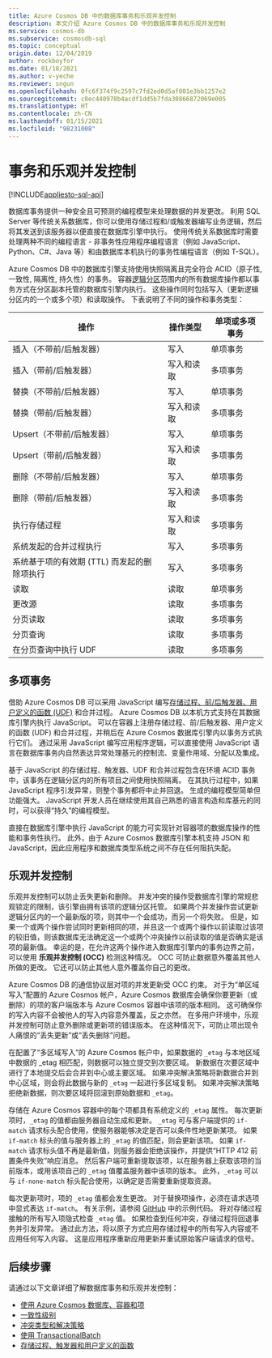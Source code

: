 ```yaml
---
title: Azure Cosmos DB 中的数据库事务和乐观并发控制
description: 本文介绍 Azure Cosmos DB 中的数据库事务和乐观并发控制
ms.service: cosmos-db
ms.subservice: cosmosdb-sql
ms.topic: conceptual
origin.date: 12/04/2019
author: rockboyfor
ms.date: 01/18/2021
ms.author: v-yeche
ms.reviewer: sngun
ms.openlocfilehash: 0fc6f374f9c2597c7fd2ed0d5af001e3bb1257e2
ms.sourcegitcommit: c8ec440978b4acdf1dd5b7fda30866872069e005
ms.translationtype: HT
ms.contentlocale: zh-CN
ms.lasthandoff: 01/15/2021
ms.locfileid: "98231008"
---
```

# <a name="transactions-and-optimistic-concurrency-control"></a>事务和乐观并发控制
[!INCLUDE[appliesto-sql-api](includes/appliesto-sql-api.md)]

数据库事务提供一种安全且可预测的编程模型来处理数据的并发更改。 利用 SQL Server 等传统关系数据库，你可以使用存储过程和/或触发器编写业务逻辑，然后将其发送到该服务器以便直接在数据库引擎中执行。 使用传统关系数据库时需要处理两种不同的编程语言 - 非事务性应用程序编程语言（例如 JavaScript、Python、C#、Java 等）和由数据库本机执行的事务性编程语言（例如 T-SQL）。

Azure Cosmos DB 中的数据库引擎支持使用快照隔离且完全符合 ACID（原子性, 一致性, 隔离性, 持久性）的事务。 容器[逻辑分区](partitioning-overview.md)范围内的所有数据库操作都以事务方式在分区副本托管的数据库引擎内执行。 这些操作同时包括写入（更新逻辑分区内的一个或多个项）和读取操作。 下表说明了不同的操作和事务类型：

| **操作** | **操作类型** | **单项或多项事务** |
|---------|---------|---------|
| 插入（不带前/后触发器） | 写入 | 单项事务 |
| 插入（带前/后触发器） | 写入和读取 | 多项事务 |
| 替换（不带前/后触发器） | 写入 | 单项事务 |
| 替换（带前/后触发器） | 写入和读取 | 多项事务 |
| Upsert（不带前/后触发器） | 写入 | 单项事务 |
| Upsert（带前/后触发器） | 写入和读取 | 多项事务 |
| 删除（不带前/后触发器） | 写入 | 单项事务 |
| 删除（带前/后触发器） | 写入和读取 | 多项事务 |
| 执行存储过程 | 写入和读取 | 多项事务 |
| 系统发起的合并过程执行 | 写入 | 多项事务 |
| 系统基于项的有效期 (TTL) 而发起的删除项执行 | 写入 | 多项事务 |
| 读取 | 读取 | 单项事务 |
| 更改源 | 读取 | 多项事务 |
| 分页读取 | 读取 | 多项事务 |
| 分页查询 | 读取 | 多项事务 |
| 在分页查询中执行 UDF | 读取 | 多项事务 |

## <a name="multi-item-transactions"></a>多项事务

借助 Azure Cosmos DB 可以采用 JavaScript 编写[存储过程、前/后触发器、用户定义的函数 (UDF)](stored-procedures-triggers-udfs.md) 和合并过程。 Azure Cosmos DB 以本机方式支持在其数据库引擎内执行 JavaScript。 可以在容器上注册存储过程、前/后触发器、用户定义的函数 (UDF) 和合并过程，并稍后在 Azure Cosmos 数据库引擎内以事务方式执行它们。 通过采用 JavaScript 编写应用程序逻辑，可以直接使用 JavaScript 语言在数据库事务内自然表达异常处理基元的控制流、变量作用域、分配以及集成。

基于 JavaScript 的存储过程、触发器、UDF 和合并过程包含在环境 ACID 事务中，该事务在逻辑分区内的所有项目之间使用快照隔离。 在其执行过程中，如果 JavaScript 程序引发异常，则整个事务都将中止并回退。 生成的编程模型简单但功能强大。 JavaScript 开发人员在继续使用其自己熟悉的语言构造和库基元的同时，可以获得“持久”的编程模型。

直接在数据库引擎中执行 JavaScript 的能力可实现针对容器项的数据库操作的性能和事务性执行。 此外，由于 Azure Cosmos 数据库引擎本机支持 JSON 和 JavaScript，因此应用程序和数据库类型系统之间不存在任何阻抗失配。

## <a name="optimistic-concurrency-control"></a>乐观并发控制

乐观并发控制可以防止丢失更新和删除。 并发冲突的操作受数据库引擎的常规悲观锁定的限制，该引擎由拥有该项的逻辑分区托管。 如果两个并发操作尝试更新逻辑分区内的一个最新版的项，则其中一个会成功，而另一个将失败。 但是，如果一个或两个操作尝试同时更新相同的项，并且这一个或两个操作以前读取过该项的较旧值，则该数据库无法确定这一个或两个冲突操作以前读取的值是否确实是该项的最新值。 幸运的是，在允许这两个操作进入数据库引擎内的事务边界之前，可以使用 **乐观并发控制 (OCC)** 检测这种情况。 OCC 可防止数据意外覆盖其他人所做的更改。 它还可以防止其他人意外覆盖你自己的更改。

Azure Cosmos DB 的通信协议层对项的并发更新受 OCC 约束。 对于为“单区域写入”配置的 Azure Cosmos 帐户，Azure Cosmos 数据库会确保你要更新（或删除）的项的客户端版本与 Azure Cosmos 容器中该项的版本相同。 这可确保你的写入内容不会被他人的写入内容意外覆盖，反之亦然。 在多用户环境中，乐观并发控制可防止意外删除或更新项的错误版本。 在这种情况下，可防止项出现令人痛恨的“丢失更新”或“丢失删除”问题。

在配置了“多区域写入”的 Azure Cosmos 帐户中，如果数据的 `_etag` 与本地区域中数据的 _etag 相匹配，则数据可以独立提交到次要区域。 新数据在次要区域中进行了本地提交后会合并到中心或主要区域。 如果冲突解决策略将新数据合并到中心区域，则会将此数据与新的 `_etag` 一起进行多区域复制。 如果冲突解决策略拒绝新数据，则次要区域将回滚到原始数据和 `_etag`。

存储在 Azure Cosmos 容器中的每个项都具有系统定义的 `_etag` 属性。 每次更新项时，`_etag` 的值都由服务器自动生成和更新。 `_etag` 可与客户端提供的 `if-match` 请求标头配合使用，使服务器能够决定是否可以条件性地更新某项。 如果 `if-match` 标头的值与服务器上的 `_etag` 的值匹配，则会更新该项。 如果 `if-match` 请求标头值不再是最新值，则服务器会拒绝该操作，并提供“HTTP 412 前置条件失败”响应消息。 然后客户端可重新提取该项，以在服务器上获取该项的当前版本，或用该项自己的 `_etag` 值覆盖服务器中该项的版本。 此外，`_etag` 可以与 `if-none-match` 标头配合使用，以确定是否需要重新提取资源。

每次更新项时，项的 `_etag` 值都会发生更改。 对于替换项操作，必须在请求选项中显式表达 `if-match`。 有关示例，请参阅 [GitHub](https://github.com/Azure/azure-cosmos-dotnet-v3/blob/master/Microsoft.Azure.Cosmos.Samples/Usage/ItemManagement/Program.cs#L676-L772) 中的示例代码。 将对存储过程接触的所有写入项隐式检查 `_etag` 值。 如果检查到任何冲突，存储过程将回退事务并引发异常。 通过此方法，将以原子方式应用存储过程中的所有写入内容或不应用任何写入内容。 这是应用程序重新应用更新并重试原始客户端请求的信号。

## <a name="next-steps"></a>后续步骤

请通过以下文章详细了解数据库事务和乐观并发控制：

- [使用 Azure Cosmos 数据库、容器和项](account-databases-containers-items.md)
- [一致性级别](consistency-levels.md)
- [冲突类型和解决策略](conflict-resolution-policies.md)
- [使用 TransactionalBatch](transactional-batch.md)
- [存储过程、触发器和用户定义的函数](stored-procedures-triggers-udfs.md)

<!-- Update_Description: update meta properties, wording update, update link -->